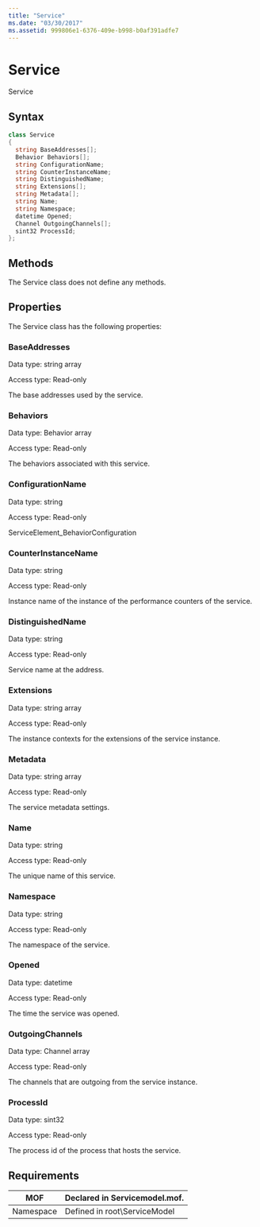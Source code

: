 ```yaml
---
title: "Service"
ms.date: "03/30/2017"
ms.assetid: 999806e1-6376-409e-b998-b0af391adfe7
---
```

# Service

Service  
  
## Syntax  
  
```csharp
class Service  
{  
  string BaseAddresses[];  
  Behavior Behaviors[];  
  string ConfigurationName;  
  string CounterInstanceName;  
  string DistinguishedName;  
  string Extensions[];  
  string Metadata[];  
  string Name;  
  string Namespace;  
  datetime Opened;  
  Channel OutgoingChannels[];  
  sint32 ProcessId;  
};  
```  
  
## Methods  

 The Service class does not define any methods.  
  
## Properties  

 The Service class has the following properties:  
  
### BaseAddresses  

 Data type: string array  
  
 Access type: Read-only  
  
 The base addresses used by the service.  
  
### Behaviors  

 Data type: Behavior array  
  
 Access type: Read-only  
  
 The behaviors associated with this service.  
  
### ConfigurationName  

 Data type: string  
  
 Access type: Read-only  
  
 ServiceElement_BehaviorConfiguration  
  
### CounterInstanceName  

 Data type: string  
  
 Access type: Read-only  
  
 Instance name of the instance of the performance counters of the service.  
  
### DistinguishedName  

 Data type: string  
  
 Access type: Read-only  
  
 Service name at the address.  
  
### Extensions  

 Data type: string array  
  
 Access type: Read-only  
  
 The instance contexts for the extensions of the service instance.  
  
### Metadata  

 Data type: string array  
  
 Access type: Read-only  
  
 The service metadata settings.  
  
### Name  

 Data type: string  
  
 Access type: Read-only  
  
 The unique name of this service.  
  
### Namespace  

 Data type: string  
  
 Access type: Read-only  
  
 The namespace of the service.  
  
### Opened  

 Data type: datetime  
  
 Access type: Read-only  
  
 The time the service was opened.  
  
### OutgoingChannels  

 Data type: Channel array  
  
 Access type: Read-only  
  
 The channels that are outgoing from the service instance.  
  
### ProcessId  

 Data type: sint32  
  
 Access type: Read-only  
  
 The process id of the process that hosts the service.  
  
## Requirements  
  
|MOF|Declared in Servicemodel.mof.|  
|---------|-----------------------------------|  
|Namespace|Defined in root\ServiceModel|
